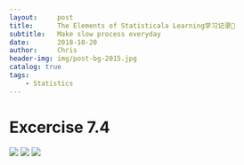 ```yaml
---
layout:     post
title:      The Elements of Statisticala Learning学习记录📝
subtitle:   Make slow process everyday
date:       2018-10-20
author:     Chris
header-img: img/post-bg-2015.jpg
catalog: true
tags:
    - Statistics
---
```




# Excercise 7.4

![](http://tva2.sinaimg.com/large/006tNbRwly1fwerj85odyj31kw16oe83.jpg)
![](http://tva2.sinaimg.com/large/006tNbRwly1fwerjb4e6fj31kw23ve83.jpg)
![](http://tva2.sinaimg.com/large/006tNbRwly1fwerjdj5fkj31kw16o4qr.jpg)
